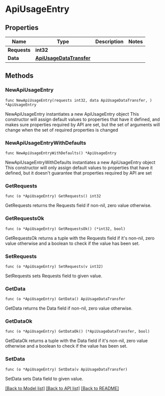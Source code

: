 # ApiUsageEntry

## Properties

Name | Type | Description | Notes
------------ | ------------- | ------------- | -------------
**Requests** | **int32** |  | 
**Data** | [**ApiUsageDataTransfer**](ApiUsageDataTransfer.md) |  | 

## Methods

### NewApiUsageEntry

`func NewApiUsageEntry(requests int32, data ApiUsageDataTransfer, ) *ApiUsageEntry`

NewApiUsageEntry instantiates a new ApiUsageEntry object
This constructor will assign default values to properties that have it defined,
and makes sure properties required by API are set, but the set of arguments
will change when the set of required properties is changed

### NewApiUsageEntryWithDefaults

`func NewApiUsageEntryWithDefaults() *ApiUsageEntry`

NewApiUsageEntryWithDefaults instantiates a new ApiUsageEntry object
This constructor will only assign default values to properties that have it defined,
but it doesn't guarantee that properties required by API are set

### GetRequests

`func (o *ApiUsageEntry) GetRequests() int32`

GetRequests returns the Requests field if non-nil, zero value otherwise.

### GetRequestsOk

`func (o *ApiUsageEntry) GetRequestsOk() (*int32, bool)`

GetRequestsOk returns a tuple with the Requests field if it's non-nil, zero value otherwise
and a boolean to check if the value has been set.

### SetRequests

`func (o *ApiUsageEntry) SetRequests(v int32)`

SetRequests sets Requests field to given value.


### GetData

`func (o *ApiUsageEntry) GetData() ApiUsageDataTransfer`

GetData returns the Data field if non-nil, zero value otherwise.

### GetDataOk

`func (o *ApiUsageEntry) GetDataOk() (*ApiUsageDataTransfer, bool)`

GetDataOk returns a tuple with the Data field if it's non-nil, zero value otherwise
and a boolean to check if the value has been set.

### SetData

`func (o *ApiUsageEntry) SetData(v ApiUsageDataTransfer)`

SetData sets Data field to given value.



[[Back to Model list]](../README.md#documentation-for-models) [[Back to API list]](../README.md#documentation-for-api-endpoints) [[Back to README]](../README.md)


